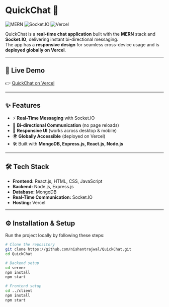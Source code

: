 # QuickChat 💬

![MERN](https://img.shields.io/badge/MERN-Stack-blue)
![Socket.IO](https://img.shields.io/badge/Socket.IO-Real--time--chat-orange)
![Vercel](https://img.shields.io/badge/Deployed%20on-Vercel-black?logo=vercel)

QuickChat is a **real-time chat application** built with the **MERN** stack and **Socket.IO**, delivering instant bi-directional messaging.  
The app has a **responsive design** for seamless cross-device usage and is **deployed globally on Vercel**.


---

## 🚀 Live Demo
👉 [QuickChat on Vercel](https://quick-chat-gamma-one.vercel.app/login)

---

## ✨ Features
- ⚡ **Real-Time Messaging** with Socket.IO  
- 🔄 **Bi-directional Communication** (no page reloads)  
- 📱 **Responsive UI** (works across desktop & mobile)  
- 🌍 **Globally Accessible** (deployed on Vercel)  
- 🛠️ Built with **MongoDB, Express.js, React.js, Node.js**  

---

## 🛠️ Tech Stack
- **Frontend:** React.js, HTML, CSS, JavaScript  
- **Backend:** Node.js, Express.js  
- **Database:** MongoDB  
- **Real-Time Communication:** Socket.IO  
- **Hosting:** Vercel  

---

## ⚙️ Installation & Setup

Run the project locally by following these steps:

```bash
# Clone the repository
git clone https://github.com/nishantrajwal/QuickChat.git
cd QuickChat

# Backend setup
cd server
npm install
npm start

# Frontend setup
cd ../client
npm install
npm start
